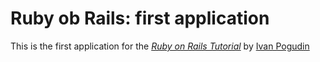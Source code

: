 # Ruby ob Rails: first application

This is the first application for the [*Ruby on Rails Tutorial*](http://railstutorial.org) 
by [Ivan Pogudin](mailto:ivan.pogudin@gmail.com)
